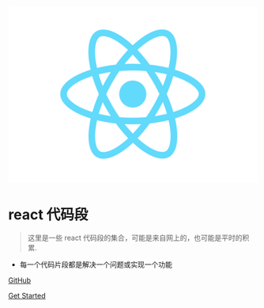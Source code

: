 ![logo](../static/logo.svg)

# react 代码段

> 这里是一些 react 代码段的集合，可能是来自网上的，也可能是平时的积累.

- 每一个代码片段都是解决一个问题或实现一个功能

[GitHub](https://github.com/eveningwater/code-segment-react.git)

[Get Started](/zh-CN/guide)
